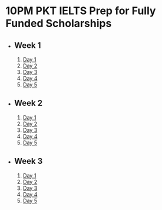 # 10PM PKT IELTS Prep for Fully Funded Scholarships

- ## Week 1

   1. [Day 1](https://www.facebook.com/iCodeguru/videos/2755955261451356)
   2. [Day 2](https://www.facebook.com/iCodeguru/videos/1921305651691927)
   3. [Day 3](https://www.facebook.com/iCodeguru/videos/8955229717862486)
   4. [Day 4](https://www.facebook.com/iCodeguru/videos/1077294913869608)
   5. [Day 5](https://www.facebook.com/iCodeguru/videos/1307544117280645)

- ## Week 2

   1. [Day 1](https://www.facebook.com/iCodeguru/videos/1077028883971747)
   2. [Day 2](https://www.facebook.com/watch/?v=1642333226495030)
   3. [Day 3](https://www.facebook.com/watch/?v=533735659629179)
   4. [Day 4](https://www.facebook.com/iCodeguru/videos/1081196723728399)
   5. [Day 5](https://www.facebook.com/watch/?v=539512035661566)

- ## Week 3

   1. [Day 1](https://www.facebook.com/watch/?v=575356374898296)
   2. [Day 2](https://www.facebook.com/watch/?v=1934400377078866)
   3. [Day 3](https://www.facebook.com/iCodeguru/videos/1287236149269949)
   4. [Day 4](https://www.facebook.com/iCodeguru/videos/1722616508300696)
   5. [Day 5](https://www.facebook.com/watch/?v=919346009793331)

<!-- - ## Week 4

   1. [Day 1](https://www.facebook.com/iCodeguru/videos/961786882641378)
   2. [Day 2](https://www.facebook.com/iCodeguru/videos/944814247544874)
   3. [Day 3](https://www.facebook.com/watch/?v=1963447164166681)
   4. [Day 4](https://www.facebook.com/watch/?v=1569683666986882)
   5. [Day 5]() -->

<!-- - ## Week 

   1. [Day 1]()
   2. [Day 2]()
   3. [Day 3]()
   4. [Day 4]()
   5. [Day 5]() -->